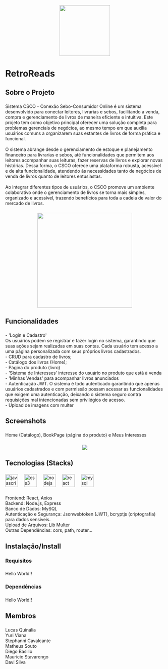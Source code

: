 <div align="center">
  <img height="160" src="https://imgur.com/oioEdFy.png"  />
</div>

###

<h1 align="left">RetroReads</h1>

###

<h2 align="left">Sobre o Projeto</h2>

###

<p align="left">Sistema CSCO - Conexão Sebo-Consumidor Online é um sistema desenvolvido para conectar leitores, livrarias e sebos, facilitando a venda, compra e gerenciamento de livros de maneira eficiente e intuitiva. Este projeto tem como objetivo principal oferecer uma solução completa para problemas gerenciais de negócios, ao mesmo tempo em que auxilia usuários comuns a organizarem suas estantes de livros de forma prática e funcional.<br><br>O sistema abrange desde o gerenciamento de estoque e planejamento financeiro para livrarias e sebos, até funcionalidades que permitem aos leitores acompanhar suas leituras, fazer reservas de livros e explorar novas histórias. Dessa forma, o CSCO oferece uma plataforma robusta, acessível e de alta funcionalidade, atendendo às necessidades tanto de negócios de venda de livros quanto de leitores entusiastas.<br><br>Ao integrar diferentes tipos de usuários, o CSCO promove um ambiente colaborativo onde o gerenciamento de livros se torna mais simples, organizado e acessível, trazendo benefícios para toda a cadeia de valor do mercado de livros.</p>

###

<div align="center">
  <img height="300" src="https://imgur.com/ZHmC31B.png"  />
</div>

###

<h2 align="left">Funcionalidades</h2>

###

<p align="left">- 'Login e Cadastro'<br>Os usuários podem se registrar e fazer login no sistema, garantindo que suas ações sejam realizadas em suas contas. Cada usuário tem acesso a uma página personalizada com seus próprios livros cadastrados.<br>- CRUD para cadastro de livros;<br>- Catálogo dos livros (Home);<br>- Página do produto (livro)<br>- 'Sistema de Interesses' interesse do usuário no produto que está à venda<br>- 'Minhas Vendas' para acompanhar livros anunciados<br>- Autenticação JWT. O sistema é todo autenticado garantindo que apenas usuários cadastrados e com permissão possam acessar as funcionalidades que exigem uma autenticação, deixando o sistema seguro contra requisições mal intencionadas sem privilégios de acesso.<br>- Upload de imagens com multer</p>

###

<h2 align="left">Screenshots</h2>

###

<p align="left">Home (Catálogo), BookPage (página do produto) e Meus Interesses</p>

###

<div align="center">
  <img src="https://i.imgur.com/03cFSxH.gif"/>
</div>


###

<h2 align="left">Tecnologias (Stacks)</h2>

###

<div align="left">
  <img src="https://skillicons.dev/icons?i=js" height="40" alt="javascript logo"  />
  <img width="12" />
  <img src="https://skillicons.dev/icons?i=css" height="40" alt="css3 logo"  />
  <img width="12" />
  <img src="https://skillicons.dev/icons?i=nodejs" height="40" alt="nodejs logo"  />
  <img width="12" />
  <img src="https://skillicons.dev/icons?i=react" height="40" alt="react logo"  />
  <img width="12" />
  <img src="https://skillicons.dev/icons?i=mysql" height="40" alt="mysql logo"  />
</div>

###

<p align="left">Frontend: React, Axios<br>Backend: Node.js, Express<br>Banco de Dados: MySQL<br>Autenticação e Segurança: Jsonwebtoken (JWT), bcryptjs (criptografia) para dados sensíveis.<br>Upload de Arquivos: Lib Multer<br>Outras Dependências: cors, path, router...</p>

###

<h2 align="left">Instalação/Install</h2>

###

<h3 align="left">Requisitos</h3>

###

<p align="left">Hello World!!</p>

###

<h3 align="left">Dependências</h3>

###

<p align="left">Hello World!!</p>

###

<h2 align="left">Membros</h2>

###

<p align="left">Lucas Quinália<br>Yuri Viana<br>Stephanni Cavalcante<br>Matheus Souto<br>Diego Basilio<br>Mauricio Stavarengo<br>Davi Silva</p>

###
